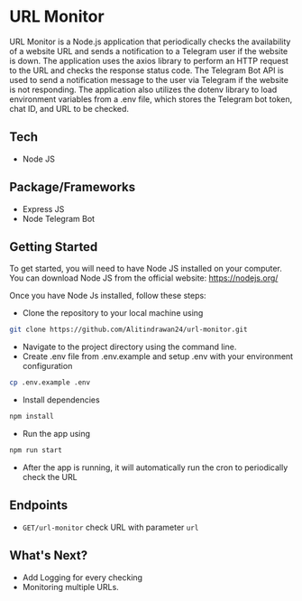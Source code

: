 # URL Monitor
URL Monitor is a Node.js application that periodically checks the availability of a website URL and sends a notification to a Telegram user if the website is down. The application uses the axios library to perform an HTTP request to the URL and checks the response status code. The Telegram Bot API is used to send a notification message to the user via Telegram if the website is not responding. The application also utilizes the dotenv library to load environment variables from a .env file, which stores the Telegram bot token, chat ID, and URL to be checked.

## Tech
- Node JS

## Package/Frameworks
- Express JS
- Node Telegram Bot

## Getting Started
To get started, you will need to have Node JS installed on your computer. You can download Node JS from the official website: https://nodejs.org/

Once you have Node Js installed, follow these steps:
- Clone the repository to your local machine using
```bash
git clone https://github.com/Alitindrawan24/url-monitor.git
```
- Navigate to the project directory using the command line.
- Create .env file from .env.example and setup .env with your environment configuration
```bash
cp .env.example .env
```
- Install dependencies
```bash
npm install

```
- Run the app using
```bash
npm run start
```
- After the app is running, it will automatically run the cron to periodically check the URL

## Endpoints
- ```GET/url-monitor``` check URL with parameter ```url```

## What's Next?
- Add Logging for every checking
- Monitoring multiple URLs.